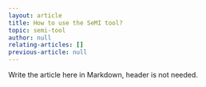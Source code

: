 ```yaml
---
layout: article
title: How to use the SeMI tool?
topic: semi-tool
author: null
relating-articles: []
previous-article: null
---
```


Write the article here in Markdown, header is not needed.